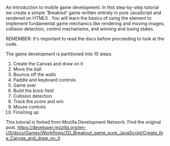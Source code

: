 
An Introduction to mobile game development.
In this step-by-step tutorial we create a simple 'Breakout' game written entirely in pure JavaScript and rendered on HTML5 <canvas>.
You will learn the basics of using the <canvas> element to implement fundamental game mechanics like rendering and moving images, collision detection, control mechanisms, and winning and losing states.

REMEMBER:
It's important to read the docs before proceeding to look at the code.

The game development is partitioned into 10 steps.

1. Create the Canvas and draw on it
2. Move the ball
3. Bounce off the walls
4. Paddle and keyboard controls
5. Game over
6. Build the brick field
7. Collision detection
9. Track the score and win
9. Mouse controls
10. Finishing up

This tutorial is forked from Mozilla Development Network. 
Find the original post.
https://developer.mozilla.org/en-US/docs/Games/Workflows/2D_Breakout_game_pure_JavaScript/Create_the_Canvas_and_draw_on_it

